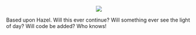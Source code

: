 <p align="center">
  <img src="https://i.imgur.com/qyPDsTS.png">
</p>

Based upon Hazel. Will this ever continue? Will something ever see the light of day? Will code be added? Who knows!
